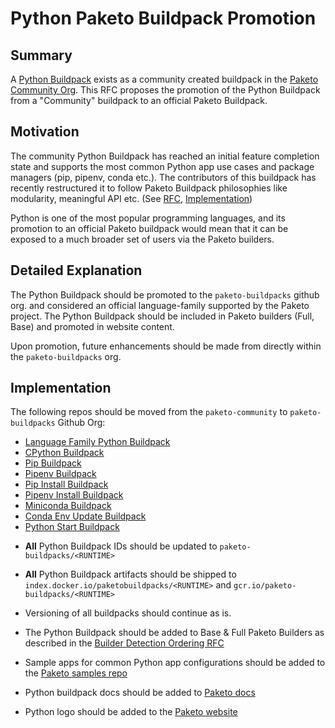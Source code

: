 # Python Paketo Buildpack Promotion

## Summary

A [Python Buildpack](https://github.com/paketo-community/python) exists as a
community created buildpack in the [Paketo Community
Org](https://github.com/paketo-community/python). This RFC proposes the
promotion of the Python Buildpack from a "Community" buildpack to an official
Paketo Buildpack. 

## Motivation

The community Python Buildpack has reached an initial feature completion state
and supports the most common Python app use cases and package managers (pip,
pipenv, conda etc.). The contributors of this buildpack has recently
restructured it to follow Paketo Buildpack philosophies like modularity,
meaningful API etc. (See
[RFC](https://github.com/paketo-buildpacks/rfcs/blob/main/text/python/0001-restructure.md),
[Implementation](https://github.com/paketo-community/python/issues/226))  

Python is one of the most popular programming languages, and its promotion to
an official Paketo buildpack would mean that it can be exposed to a much
broader set of users via the Paketo builders. 

## Detailed Explanation

The Python Buildpack should be promoted to the `paketo-buildpacks` github org.
and considered an official language-family supported by the Paketo project. The
Python Buildpack should be included in Paketo builders (Full, Base) and
promoted in website content.

Upon promotion, future enhancements should be made from directly within the
`paketo-buildpacks` org. 

## Implementation

The following repos should be moved from the `paketo-community` to `paketo-buildpacks` Github Org:
- [Language Family Python Buildpack](https://github.com/paketo-community/python)
- [CPython Buildpack](https://github.com/paketo-community/cpython)
- [Pip Buildpack](https://github.com/paketo-community/pip)
- [Pipenv Buildpack](https://github.com/paketo-community/pipenv)
- [Pip Install Buildpack](https://github.com/paketo-community/pip-install)
- [Pipenv Install Buildpack](https://github.com/paketo-community/pipenv-install)
- [Miniconda Buildpack](https://github.com/paketo-community/miniconda)
- [Conda Env Update Buildpack](https://github.com/paketo-community/conda-env-update)
- [Python Start Buildpack](https://github.com/paketo-community/python-start)

* **All** Python Buildpack IDs should be updated to
	`paketo-buildpacks/<RUNTIME>`

* **All** Python Buildpack artifacts should be shipped to
	`index.docker.io/paketobuildpacks/<RUNTIME>` and
	`gcr.io/paketo-buildpacks/<RUNTIME>`

* Versioning of all buildpacks should continue as is.

* The Python Buildpack should be added to Base & Full Paketo Builders as
	described in the [Builder Detection Ordering
	RFC](https://github.com/paketo-buildpacks/rfcs/blob/main/text/builders/0001-buildpack-order.md)

* Sample apps for common Python app configurations should be added to the
	[Paketo samples repo](https://github.com/paketo-buildpacks/samples)

* Python buildpack docs should be added to [Paketo
	docs](https://paketo.io/docs/buildpacks/)

* Python logo should be added to the [Paketo
	website](https://github.com/paketo-buildpacks/samples)
